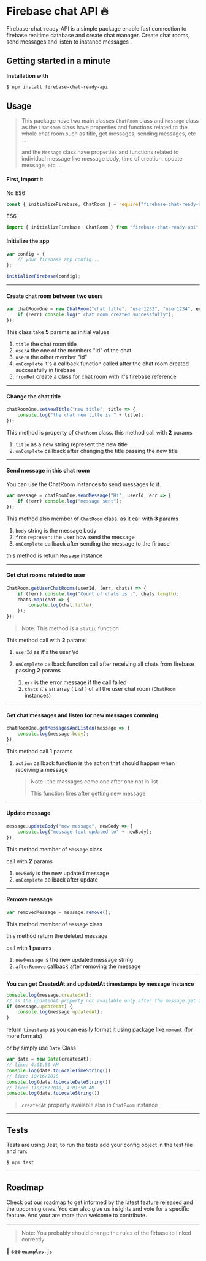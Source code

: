 # Firebase chat API  🔥
Firebase-chat-ready-API is a simple package enable  fast connection to firebase realtime database and create chat manager. Create chat rooms, send messages and listen to instance messages .

## Getting started in a minute
**Installation with**
```sh
$ npm install firebase-chat-ready-api
```
## Usage

> This package have two main classes `ChatRoom` class and `Message` class as the `ChatRoom`  class have properties and functions related to the whole chat room such as title, get messages, sending messages, etc ...
>
> and the `Message` class have properties and functions related to individual message like message body, time of creation, update message, etc ...

#### First, import it

No ES6
```js
const { initializeFirebase, ChatRoom } = require("firebase-chat-ready-api");
```
ES6
```js
import { initializeFirebase, ChatRoom } from "firebase-chat-ready-api"
```
#### Initialize the app

```js
var config = {
	// your firebase app config...
};

initializeFirebase(config);
```

---

#### Create chat room between two users

```js
var chatRoomOne = new ChatRoom("chat title", "user1233", "user1234", err => {
	if (!err) console.log(" chat room created successfully");
});
```

This class take **5** params as initial values

1. `title` the chat room title
2. `userA` the one of the members "id" of the chat
3. `userB` the other member "id"
4. `onComplete` it's a callback function called after the chat room created successfully in firebase
5. `fromRef` create a class for chat room with it's firebase reference 

---

#### Change the chat title

```js
chatRoomOne.setNewTitle("new title", title => {
	console.log("the chat new title is " + title);
});
```

This method is property of `ChatRoom` class. this method call with **2** params

1. `title` as a new string represent the new title
2. `onComplete` callback after changing the title passing the new title

---

#### Send message in this chat room

You can use the ChatRoom instances to send messages to it.

```js
var message = chatRoomOne.sendMessage("Hi", userId, err => {
	if (!err) console.log("message sent");
});
```

This method also member of `ChatRoom` class. as it call with **3** params

1. `body` string is the message body
2. `from` represent the user how send the message 
3. `onComplete` callback after sending the message to the firbase

this method is return `Message` instance


---

#### Get chat rooms related to user

```js
ChatRoom.getUserChatRooms(userId, (err, chats) => {
	if (!err) console.log("Count of chats is :", chats.length);
	chats.map(chat => {
		console.log(chat.title);
	});
});
```

> Note: This method is a `static` function

This method call with **2** params

1. `userId` as it's the user \id
2. `onComplete` callback function call after receiving all chats from firebase passing **2** params

     1. `err` is the error message if the call failed
     2. `chats` it's an array ( List ) of all the user chat room (`ChatRoom` instances)

---

#### Get chat messages and listen for new messages comming

```js
chatRoomOne.getMessagesAndListen(message => {
	console.log(message.body);
});
```

This method call **1** params

1. `action` callback function is the action that should happen when receiving a message

     > Note : the massages come one after one not in list
     >
     > This function fires after getting new message

---

#### Update message

```js
message.updateBody("new message", newBody => {
	console.log("message text updated to" + newBody);
});
```

This method member of `Message` class

call with **2** params

1. `newBody` is the new updated message
2. `onComplete` callback after update

---

#### Remove message

```js
var removedMessage = message.remove();
```

This method member of `Message` class

this method return the deleted message

call with **1** params

1. `newMessage` is the new updated message string
2. `afterRemove` callback after removing the message

---

**You can get CreatedAt  and updatedAt timestamps by message instance**

```js
console.log(message.createdAt);
// as the updatedAt property not available only after the message get updated
if (message.updatedAt) {
	console.log(message.updatedAt);
}
```

return `timestamp` as you can easily format it using package like `moment` (for more formats)

or by simply use ```Date``` Class
```js
var date = new Date(createdAt);
// like: 4:01:50 AM
console.log(date.toLocaleTimeString())
// like: 10/16/2018
console.log(date.toLocaleDateString())
// like: 110/16/2018, 4:01:50 AM
console.log(date.toLocaleString())
```

> `createdAt` property available also in `ChatRoom` instance

---
## Tests
Tests are using Jest, to run the tests add your config object in the test file and run:
```sh
$ npm test
```
---
## Roadmap
Check out our [roadmap](https://github.com/nezamio/firebase-chat-ready-api/projects/1) to get informed by the latest feature released and the upcoming ones. You can also give us insights and vote for a specific feature. And your are more than welcome to contribute.

---
>Note: You probably  should change the rules of the firbase to linked correctly 


**👀 see `examples.js`**


